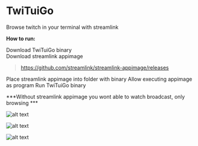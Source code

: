 # TwiTuiGo
Browse twitch in your terminal with streamlink



**How to run:**


Download TwiTuiGo binary  
Download streamlink appimage   



> https://github.com/streamlink/streamlink-appimage/releases
>



Place streamlink appimage into folder with binary
Allow executing appimage as program 
Run TwiTuiGo binary

***Without streamlink appimage you wont able to watch broadcast, only browsing ***


![alt text](https://github.com/PeepoFrog/TwiTuiGo/blob/main/screenshots/example1.gif?raw=true)

![alt text](https://i.imgur.com/8PNGBxj.png)

![alt text](https://i.imgur.com/g6aIk0L.png)

